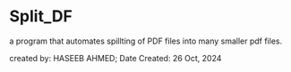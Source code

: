 # Split_DF
a program that automates spillting of PDF files into many smaller pdf files. 

created by: HASEEB AHMED;
Date Created: 26 Oct, 2024
